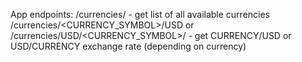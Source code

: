 App endpoints:
/currencies/ - get list of all available currencies
/currencies/<CURRENCY_SYMBOL>/USD or /currencies/USD/<CURRENCY_SYMBOL>/ - get CURRENCY/USD or USD/CURRENCY exchange rate (depending on currency) 
